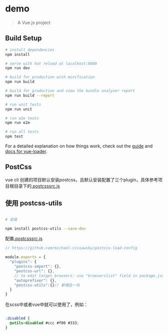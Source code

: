 # demo

> A Vue.js project

## Build Setup

``` bash
# install dependencies
npm install

# serve with hot reload at localhost:8080
npm run dev

# build for production with minification
npm run build

# build for production and view the bundle analyzer report
npm run build --report

# run unit tests
npm run unit

# run e2e tests
npm run e2e

# run all tests
npm test
```

For a detailed explanation on how things work, check out the [guide](http://vuejs-templates.github.io/webpack/) and [docs for vue-loader](http://vuejs.github.io/vue-loader).

## PostCss

vue cli 创建的项目默认安装postcss，且默认安装配置了三个plugin，具体参考项目根目录下的[.postcsssrc.js](.postcssrc.js)

## 使用 postcss-utils

```bash

# 安装

npm install postcss-utils --save-dev

```

配置[.postcsssrc.js](.postcssrc.js)

```javascript
// https://github.com/michael-ciniawsky/postcss-load-config

module.exports = {
  "plugins": {
    "postcss-import": {},
    "postcss-url": {},
    // to edit target browsers: use "browserslist" field in package.json
    "autoprefixer": {},
    "postcss-utils":{}// 新增这一句
  }
}

```


在scss中或者vue中就可以使用了，例如：

```scss

.disabled {
  @utils-disabled #ccc #f00 #333;
}

```


